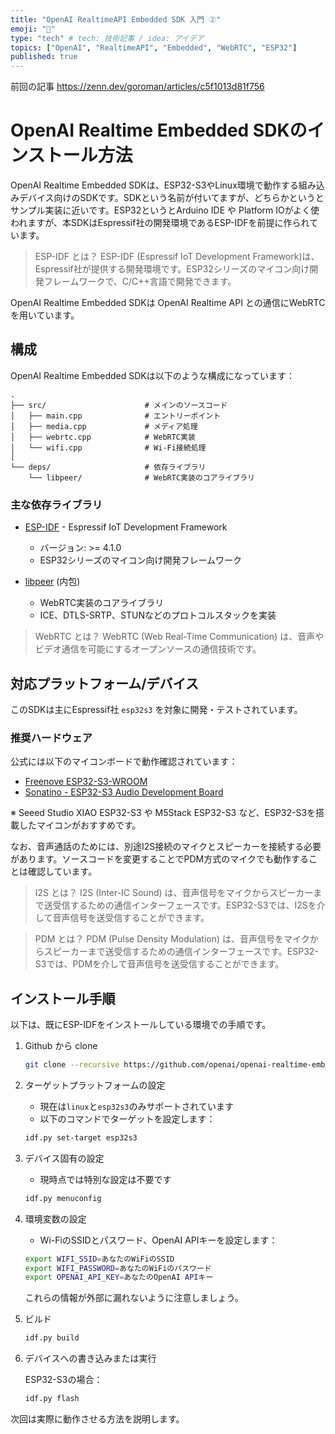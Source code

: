 ```yaml
---
title: "OpenAI RealtimeAPI Embedded SDK 入門 ②"
emoji: "🎉"
type: "tech" # tech: 技術記事 / idea: アイデア
topics: ["OpenAI", "RealtimeAPI", "Embedded", "WebRTC", "ESP32"]
published: true
---
```


前回の記事
https://zenn.dev/goroman/articles/c5f1013d81f756

# OpenAI Realtime Embedded SDKのインストール方法

OpenAI Realtime Embedded SDKは、ESP32-S3やLinux環境で動作する組み込みデバイス向けのSDKです。SDKという名前が付いてますが、どちらかというとサンプル実装に近いです。ESP32というとArduino IDE や Platform IOがよく使われますが、本SDKはEspressif社の開発環境であるESP-IDFを前提に作られています。

> ESP-IDF とは？
> ESP-IDF (Espressif IoT Development Framework)は、Espressif社が提供する開発環境です。ESP32シリーズのマイコン向け開発フレームワークで、C/C++言語で開発できます。 

OpenAI Realtime Embedded SDKは OpenAI Realtime API との通信にWebRTCを用いています。



## 構成

OpenAI Realtime Embedded SDKは以下のような構成になっています：

```
.
├── src/                      # メインのソースコード
│   ├── main.cpp              # エントリーポイント
│   ├── media.cpp             # メディア処理
│   ├── webrtc.cpp            # WebRTC実装
│   └── wifi.cpp              # Wi-Fi接続処理
│
└── deps/                     # 依存ライブラリ
    └── libpeer/              # WebRTC実装のコアライブラリ
```

### 主な依存ライブラリ

- [ESP-IDF](https://github.com/espressif/esp-idf) - Espressif IoT Development Framework
  - バージョン: >= 4.1.0
  - ESP32シリーズのマイコン向け開発フレームワーク

- [libpeer](https://github.com/sepfy/libpeer) (内包)
  - WebRTC実装のコアライブラリ
  - ICE、DTLS-SRTP、STUNなどのプロトコルスタックを実装

> WebRTC とは？
> WebRTC (Web Real-Time Communication) は、音声やビデオ通信を可能にするオープンソースの通信技術です。


## 対応プラットフォーム/デバイス

このSDKは主にEspressif社 `esp32s3` を対象に開発・テストされています。

### 推奨ハードウェア

公式には以下のマイコンボードで動作確認されています：

* [Freenove ESP32-S3-WROOM](https://www.amazon.com/gp/product/B0BMQ8F7FN)
* [Sonatino - ESP32-S3 Audio Development Board](https://www.amazon.com/gp/product/B0BVY8RJNP)

※ Seeed Studio XIAO ESP32-S3 や M5Stack ESP32-S3 など、ESP32-S3を搭載したマイコンがおすすめです。

なお、音声通話のためには、別途I2S接続のマイクとスピーカーを接続する必要があります。ソースコードを変更することでPDM方式のマイクでも動作することは確認しています。

> I2S とは？
> I2S (Inter-IC Sound) は、音声信号をマイクからスピーカーまで送受信するための通信インターフェースです。ESP32-S3では、I2Sを介して音声信号を送受信することができます。

> PDM とは？
> PDM (Pulse Density Modulation) は、音声信号をマイクからスピーカーまで送受信するための通信インターフェースです。ESP32-S3では、PDMを介して音声信号を送受信することができます。

## インストール手順

以下は、既にESP-IDFをインストールしている環境での手順です。

1. Github から clone
    ```bash
    git clone --recursive https://github.com/openai/openai-realtime-embedded-sdk.git
    ```

2. ターゲットプラットフォームの設定
   * 現在は`linux`と`esp32s3`のみサポートされています
   * 以下のコマンドでターゲットを設定します：
   ```bash
   idf.py set-target esp32s3
   ```

3. デバイス固有の設定
   * 現時点では特別な設定は不要です
   ```bash
   idf.py menuconfig
   ```

4. 環境変数の設定
   * Wi-FiのSSIDとパスワード、OpenAI APIキーを設定します：
   ```bash
   export WIFI_SSID=あなたのWiFiのSSID
   export WIFI_PASSWORD=あなたのWiFiのパスワード
   export OPENAI_API_KEY=あなたのOpenAI APIキー
   ```
   これらの情報が外部に漏れないように注意しましょう。

5. ビルド
   ```bash
   idf.py build
   ```

6. デバイスへの書き込みまたは実行

   ESP32-S3の場合：
   ```bash
   idf.py flash
   ```

次回は実際に動作させる方法を説明します。
